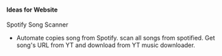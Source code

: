 #### Ideas for Website

Spotify Song Scanner 
+ Automate copies song from Spotify. 
	scan all songs from spotified. Get song's URL from YT and download from YT music downloader.

